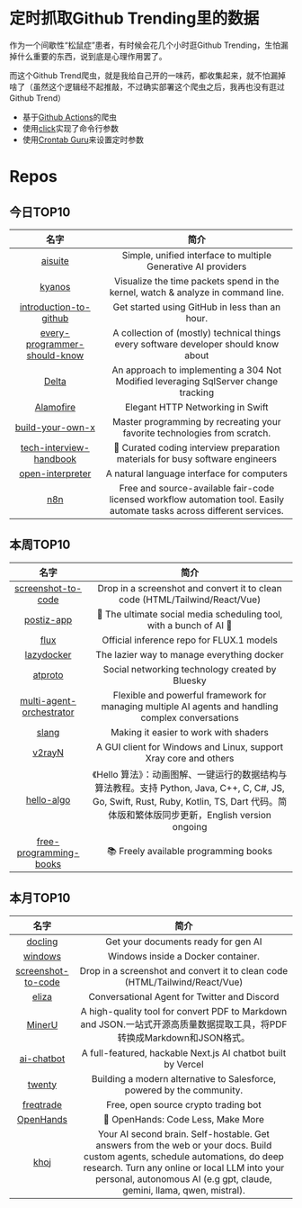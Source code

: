 # 定时抓取Github Trending里的数据

作为一个间歇性“松鼠症”患者，有时候会花几个小时逛Github Trending，生怕漏掉什么重要的东西，说到底是心理作用罢了。

而这个Github Trend爬虫，就是我给自己开的一味药，都收集起来，就不怕漏掉啥了（虽然这个逻辑经不起推敲，不过确实部署这个爬虫之后，我再也没有逛过Github Trend）

* 基于[Github Actions](https://docs.github.com/en/actions)的爬虫
* 使用[click](https://github.com/pallets/click)实现了命令行参数
* 使用[Crontab Guru](https://crontab.guru/)来设置定时参数

# Repos
## 今日TOP10 
<!-- START OF DAILY_TOP10_REPOS -->
| 名字 | 简介 |
| :----: | :----: |
| [aisuite](https://github.com/andrewyng/aisuite) | Simple, unified interface to multiple Generative AI providers |
| [kyanos](https://github.com/hengyoush/kyanos) | Visualize the time packets spend in the kernel, watch & analyze in command line. |
| [introduction-to-github](https://github.com/skills/introduction-to-github) | Get started using GitHub in less than an hour. |
| [every-programmer-should-know](https://github.com/mtdvio/every-programmer-should-know) | A collection of (mostly) technical things every software developer should know about |
| [Delta](https://github.com/SimonCropp/Delta) | An approach to implementing a 304 Not Modified leveraging SqlServer change tracking |
| [Alamofire](https://github.com/Alamofire/Alamofire) | Elegant HTTP Networking in Swift |
| [build-your-own-x](https://github.com/codecrafters-io/build-your-own-x) | Master programming by recreating your favorite technologies from scratch. |
| [tech-interview-handbook](https://github.com/yangshun/tech-interview-handbook) | 💯 Curated coding interview preparation materials for busy software engineers |
| [open-interpreter](https://github.com/OpenInterpreter/open-interpreter) | A natural language interface for computers |
| [n8n](https://github.com/n8n-io/n8n) | Free and source-available fair-code licensed workflow automation tool. Easily automate tasks across different services. |
<!-- END OF DAILY_TOP10_REPOS -->

## 本周TOP10
<!-- START OF WEEKLY_TOP10_REPOS -->
| 名字 | 简介 |
| :----: | :----: |
| [screenshot-to-code](https://github.com/abi/screenshot-to-code) | Drop in a screenshot and convert it to clean code (HTML/Tailwind/React/Vue) |
| [postiz-app](https://github.com/gitroomhq/postiz-app) | 📨 The ultimate social media scheduling tool, with a bunch of AI 🤖 |
| [flux](https://github.com/black-forest-labs/flux) | Official inference repo for FLUX.1 models |
| [lazydocker](https://github.com/jesseduffield/lazydocker) | The lazier way to manage everything docker |
| [atproto](https://github.com/bluesky-social/atproto) | Social networking technology created by Bluesky |
| [multi-agent-orchestrator](https://github.com/awslabs/multi-agent-orchestrator) | Flexible and powerful framework for managing multiple AI agents and handling complex conversations |
| [slang](https://github.com/shader-slang/slang) | Making it easier to work with shaders |
| [v2rayN](https://github.com/2dust/v2rayN) | A GUI client for Windows and Linux, support Xray core and others |
| [hello-algo](https://github.com/krahets/hello-algo) | 《Hello 算法》：动画图解、一键运行的数据结构与算法教程。支持 Python, Java, C++, C, C#, JS, Go, Swift, Rust, Ruby, Kotlin, TS, Dart 代码。简体版和繁体版同步更新，English version ongoing |
| [free-programming-books](https://github.com/EbookFoundation/free-programming-books) | 📚 Freely available programming books |
<!-- END OF WEEKLY_TOP10_REPOS -->

## 本月TOP10
<!-- START OF MONTHLY_TOP10_REPOS -->
| 名字 | 简介 |
| :----: | :----: |
| [docling](https://github.com/DS4SD/docling) | Get your documents ready for gen AI |
| [windows](https://github.com/dockur/windows) | Windows inside a Docker container. |
| [screenshot-to-code](https://github.com/abi/screenshot-to-code) | Drop in a screenshot and convert it to clean code (HTML/Tailwind/React/Vue) |
| [eliza](https://github.com/ai16z/eliza) | Conversational Agent for Twitter and Discord |
| [MinerU](https://github.com/opendatalab/MinerU) | A high-quality tool for convert PDF to Markdown and JSON.一站式开源高质量数据提取工具，将PDF转换成Markdown和JSON格式。 |
| [ai-chatbot](https://github.com/vercel/ai-chatbot) | A full-featured, hackable Next.js AI chatbot built by Vercel |
| [twenty](https://github.com/twentyhq/twenty) | Building a modern alternative to Salesforce, powered by the community. |
| [freqtrade](https://github.com/freqtrade/freqtrade) | Free, open source crypto trading bot |
| [OpenHands](https://github.com/All-Hands-AI/OpenHands) | 🙌 OpenHands: Code Less, Make More |
| [khoj](https://github.com/khoj-ai/khoj) | Your AI second brain. Self-hostable. Get answers from the web or your docs. Build custom agents, schedule automations, do deep research. Turn any online or local LLM into your personal, autonomous AI (e.g gpt, claude, gemini, llama, qwen, mistral). |
<!-- END OF MONTHLY_TOP10_REPOS -->
